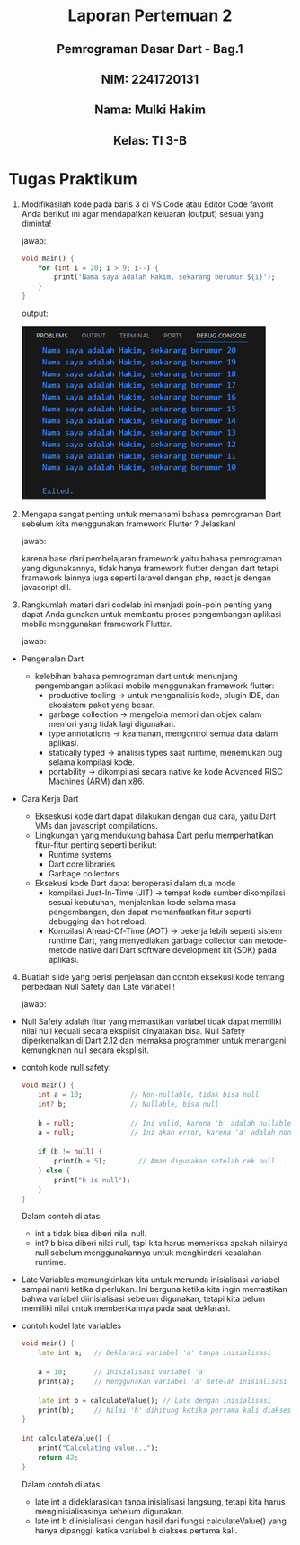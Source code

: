 # <center> Laporan Pertemuan 2
## <center> Pemrograman Dasar Dart - Bag.1
## <center>NIM: 2241720131
## <center>Nama: Mulki Hakim
## <center>Kelas: TI 3-B

# Tugas Praktikum
1. Modifikasilah kode pada baris 3 di VS Code atau Editor Code favorit Anda berikut ini agar mendapatkan keluaran (output) sesuai yang diminta!

    jawab:
    ```dart
    void main() { 
        for (int i = 20; i > 9; i--) { 
            print('Nama saya adalah Hakim, sekarang berumur ${i}'); 
        } 
    }
    ```
    output:
    
    ![alt text](pict/image.png)
2. Mengapa sangat penting untuk memahami bahasa pemrograman Dart sebelum kita menggunakan framework Flutter ? Jelaskan!

    jawab:

    karena base dari pembelajaran framework yaitu bahasa pemrograman yang digunakannya, tidak hanya framework flutter dengan dart tetapi framework lainnya juga seperti laravel dengan php, react.js dengan javascript dll.
3. Rangkumlah materi dari codelab ini menjadi poin-poin penting yang dapat Anda gunakan untuk membantu proses pengembangan aplikasi mobile menggunakan framework Flutter.

    jawab:
    
* Pengenalan Dart
    - kelebihan bahasa pemrograman dart untuk menunjang pengembangan aplikasi mobile menggunakan framework flutter:
        - productive tooling -> untuk menganalisis kode, plugin IDE, dan ekosistem paket yang besar.
        - garbage collection -> mengelola memori dan objek dalam memori yang tidak lagi digunakan.
        - type annotations -> keamanan, mengontrol semua data dalam aplikasi.
        - statically typed -> analisis types saat runtime, menemukan bug selama kompilasi kode.
        - portability -> dikompilasi secara native ke kode Advanced RISC Machines (ARM) dan x86.
* Cara Kerja Dart

    - Ekseskusi kode dart dapat dilakukan dengan dua cara, yaitu Dart VMs dan javascript compilations.
    - Lingkungan yang mendukung bahasa Dart perlu memperhatikan fitur-fitur penting seperti berikut:
        - Runtime systems
        - Dart core libraries
        - Garbage collectors
    - Eksekusi kode Dart dapat beroperasi dalam dua mode 
        - kompilasi Just-In-Time (JIT) -> tempat kode sumber dikompilasi sesuai kebutuhan, menjalankan kode selama masa pengembangan, dan dapat memanfaatkan fitur seperti debugging dan hot reload.
        - Kompilasi Ahead-Of-Time (AOT) -> bekerja lebih seperti sistem runtime Dart, yang menyediakan garbage collector dan metode-metode native dari Dart software development kit (SDK) pada aplikasi.
4. Buatlah slide yang berisi penjelasan dan contoh eksekusi kode tentang perbedaan Null Safety dan Late variabel !

    jawab:

* Null Safety adalah fitur yang memastikan variabel tidak dapat memiliki nilai null kecuali secara eksplisit dinyatakan bisa. Null Safety diperkenalkan di Dart 2.12 dan memaksa programmer untuk menangani kemungkinan null secara eksplisit.
* contoh kode null safety:
    ```dart
    void main() {
        int a = 10;            // Non-nullable, tidak bisa null
        int? b;                // Nullable, bisa null
        
        b = null;              // Ini valid, karena 'b' adalah nullable
        a = null;              // Ini akan error, karena 'a' adalah non-nullable
        
        if (b != null) {
            print(b + 5);        // Aman digunakan setelah cek null
        } else {
            print("b is null");
        }
    }
    ```
    Dalam contoh di atas:

    - int a tidak bisa diberi nilai null.
    - int? b bisa diberi nilai null, tapi kita harus memeriksa apakah nilainya null sebelum menggunakannya untuk menghindari kesalahan runtime.
* Late Variables memungkinkan kita untuk menunda inisialisasi variabel sampai nanti ketika diperlukan. Ini berguna ketika kita ingin memastikan bahwa variabel diinisialisasi sebelum digunakan, tetapi kita belum memiliki nilai untuk memberikannya pada saat deklarasi.
* contoh kodel late variables
    ```dart
    void main() {
        late int a;   // Deklarasi variabel 'a' tanpa inisialisasi
        
        a = 10;       // Inisialisasi variabel 'a'
        print(a);     // Menggunakan variabel 'a' setelah inisialisasi
        
        late int b = calculateValue(); // Late dengan inisialisasi
        print(b);     // Nilai 'b' dihitung ketika pertama kali diakses
    }

    int calculateValue() {
        print("Calculating value...");
        return 42;
    }
    ```
    Dalam contoh di atas:

    - late int a dideklarasikan tanpa inisialisasi langsung, tetapi kita harus menginisialisasinya sebelum digunakan.
    - late int b diinisialisasi dengan hasil dari fungsi calculateValue() yang hanya dipanggil ketika variabel b diakses pertama kali.
